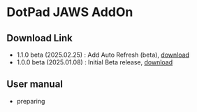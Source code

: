 # DotPad JAWS AddOn

## Download Link
- 1.1.0 beta (2025.02.25) : Add Auto Refresh (beta), <a href="https://github.com/dotincorp/dotpad-application/raw/refs/heads/main/DotPad%20ScreenReader/JAWS%20AddOn/jaws-dotpad-1.0.1-beta.zip">download</a>
- 1.0.0 beta (2025.01.08) : Initial Beta release, <a href="https://github.com/dotincorp/dotpad-application/raw/refs/heads/main/DotPad%20ScreenReader/JAWS%20AddOn/jaws-dotpad-1.0.0-beta.zip">download</a>

## User manual
- preparing
  